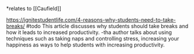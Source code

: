 
*relates to [[Caufield]] 

https://ignitestudentlife.com/4-reasons-why-students-need-to-take-breaks/
#todo 
This article discusses why students should take breaks and how it leads to increased productivity. 
-tha author talks about using techniques such as taking naps and controlling stress, increasing your happiness as ways to help students with increasing productivity.

